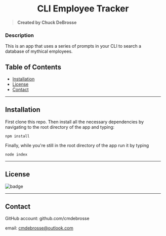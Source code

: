   <h1 align="center">CLI Employee Tracker</h1>

> **Created by Chuck DeBrosse**

### Description

This is an app that uses a series of prompts in your CLI to search a database of mythical employees.

## Table of Contents

- [Installation](#installation)
- [License](#license)
- [Contact](#contact)

---

## Installation

First clone this repo. Then install all the necessary dependencies by navigating to the root directory of the app and typing:

```
npm install
```

Finally, while you're still in the root directory of the app run it by typing

```
node index
```

---

## License

![badge](https://img.shields.io/badge/MIT-license-blue)

---

## Contact

GitHub account: github.com/cmdebrosse

email: cmdebrosse@outlook.com
